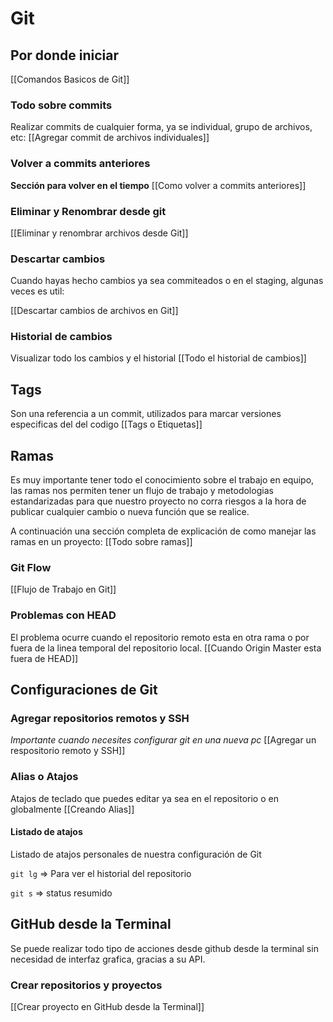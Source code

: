 # Git
## Por donde iniciar
[[Comandos Basicos de Git]]

### Todo sobre commits
Realizar commits de cualquier forma, ya se individual, grupo de archivos, etc: 
[[Agregar commit de archivos individuales]]

### Volver a commits anteriores
**Sección para volver en el tiempo**
[[Como volver a commits anteriores]]


### Eliminar y Renombrar desde git
[[Eliminar y renombrar archivos desde Git]]

### Descartar cambios 
Cuando hayas hecho cambios ya sea commiteados o en el staging, algunas veces es util:

[[Descartar cambios de archivos en Git]]

### Historial de cambios

Visualizar todo los cambios y el historial
[[Todo el historial de cambios]]

## Tags
Son una referencia a un commit, utilizados para marcar versiones especificas del del codigo
[[Tags o Etiquetas]]

## Ramas
Es muy importante tener todo el conocimiento sobre el trabajo en equipo, las ramas nos permiten tener un flujo de trabajo y metodologias estandarizadas para que nuestro proyecto no corra riesgos a la hora de publicar cualquier cambio o nueva función que se realice.

A continuación una sección completa de explicación de como manejar las ramas en un proyecto:
[[Todo sobre ramas]]

### Git Flow
[[Flujo de Trabajo en Git]]

### Problemas con HEAD
El problema ocurre cuando el repositorio remoto esta en otra rama o por fuera de la linea temporal del repositorio local.
[[Cuando Origin Master esta fuera de HEAD]]


## Configuraciones de Git
### Agregar repositorios remotos y SSH
*Importante cuando necesites configurar git en una nueva pc*
[[Agregar un respositorio remoto y SSH]]

### Alias o Atajos
Atajos de teclado que puedes editar ya sea en el repositorio o en globalmente
[[Creando Alias]]

#### Listado de atajos 
Listado de atajos personales de nuestra configuración de Git

`git lg` ⇒ Para ver el historial del repositorio

`git s` ⇒ status resumido
## GitHub desde la Terminal
Se puede realizar todo tipo de acciones desde github desde la terminal sin necesidad de interfaz grafica, gracias a su API.

### Crear repositorios y proyectos
[[Crear proyecto en GitHub desde la Terminal]]